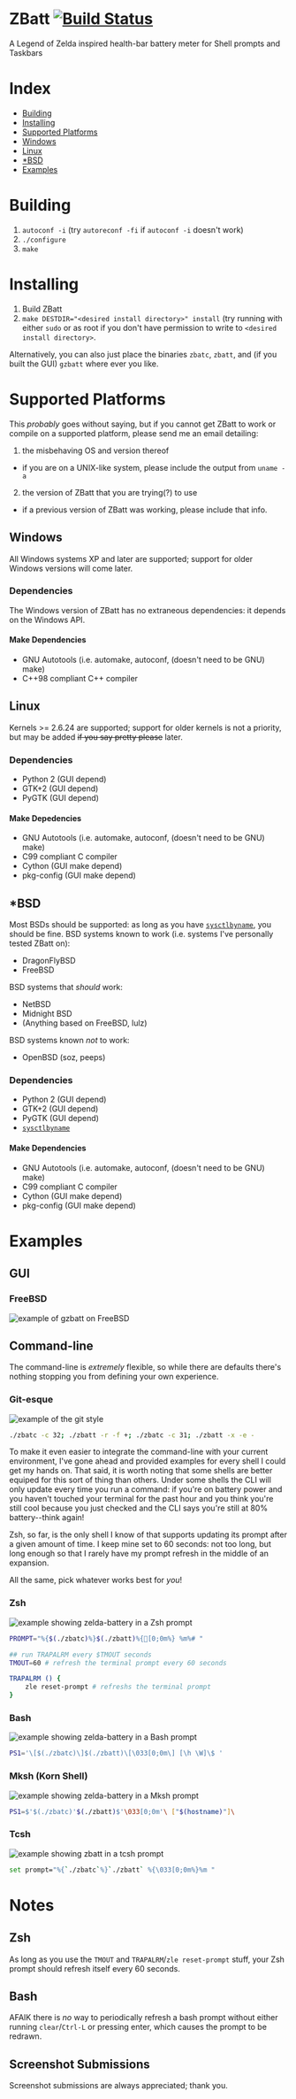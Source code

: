 ZBatt [![Build Status](https://travis-ci.org/amagura/zelda-battery.svg?branch=master)](https://travis-ci.org/amagura/zelda-battery)
=============

A Legend of Zelda inspired health-bar battery meter for Shell prompts and Taskbars

# Index
* [Building](https://github.com/amagura/zelda-battery#building)
* [Installing](https://github.com/amagura/zelda-battery#installing)
* [Supported Platforms](https://github.com/amagura/zelda-battery#supported-platforms)
 * [Windows](https://github.com/amagura/zelda-battery#windows)
 * [Linux](https://github.com/amagura/zelda-battery#linux)
 * [*BSD](https://github.com/amagura/zelda-battery#bsd)
* [Examples](https://github.com/amagura/zelda-battery#examples)


# Building
1. `autoconf -i` (try `autoreconf -fi` if `autoconf -i` doesn't work)
2. `./configure`
3. `make`



# Installing

1. Build ZBatt
2. `make DESTDIR="<desired install directory>" install` (try running with either `sudo` or as root if you don't have permission to write to `<desired install directory>`.

Alternatively, you can also just place the binaries `zbatc`, `zbatt`, and (if you built the GUI) `gzbatt` where ever you like.

# Supported Platforms

This _probably_ goes without saying, but if you cannot get ZBatt to work or compile on
a supported platform, please send me an email detailing:

1. the misbehaving OS and version thereof
  * if you are on a UNIX-like system, please include the output from `uname -a`
2. the version of ZBatt that you are trying(?) to use
  * if a previous version of ZBatt was working, please include that info.

## Windows

All Windows systems XP and later are supported; support for older Windows versions will come later.

### Dependencies

The Windows version of ZBatt has no extraneous dependencies: it depends on the Windows API.

#### Make Dependencies

* GNU Autotools (i.e. automake, autoconf, (doesn't need to be GNU) make)
* C++98 compliant C++ compiler

## Linux
Kernels >= 2.6.24 are supported; support for older kernels is not a priority, but may be added <s>if you say pretty please</s> later.

### Dependencies
* Python 2 (GUI depend)
* GTK+2 (GUI depend)
* PyGTK (GUI depend)

#### Make Depedencies
* GNU Autotools (i.e. automake, autoconf, (doesn't need to be GNU) make)
* C99 compliant C compiler
* Cython (GUI make depend)
* pkg-config (GUI make depend)

## *BSD
Most BSDs should be supported: as long as you have [`sysctlbyname`](http://www.daemon-systems.org/man/sysctlbyname.3.html), you should be fine.  BSD systems known to work (i.e. systems I've personally tested ZBatt on):

* DragonFlyBSD
* FreeBSD

BSD systems that _should_ work:
* NetBSD
* Midnight BSD
* (Anything based on FreeBSD, lulz)

BSD systems known _not_ to work:
* OpenBSD (soz, peeps)

### Dependencies

* Python 2 (GUI depend)
* GTK+2 (GUI depend)
* PyGTK (GUI depend)
* [`sysctlbyname`](http://www.daemon-systems.org/man/sysctlbyname.3.html)

#### Make Dependencies
* GNU Autotools (i.e. automake, autoconf, (doesn't need to be GNU) make)
* C99 compliant C compiler
* Cython (GUI make depend)
* pkg-config (GUI make depend)

# Examples

## GUI
### FreeBSD
![example of gzbatt on FreeBSD](/example/FreeBSD-small.png)

## Command-line

The command-line is _extremely_ flexible, so while there are defaults
there's nothing stopping you from defining your own experience.

### Git-esque
![example of the git style](/example/git.jpg)
```bash
./zbatc -c 32; ./zbatt -r -f +; ./zbatc -c 31; ./zbatt -x -e -
```

To make it even easier to integrate the command-line with your current
environment, I've gone ahead and provided examples for every shell
I could get my hands on.  That said, it is worth noting that some shells
are better equiped for this sort of thing than others.  Under some shells
the CLI will only update every time you run a command: if you're on battery power
and you haven't touched your terminal for the past hour and you think you're still
cool because you just checked and the CLI says you're still at 80% battery--think again!

Zsh, so far, is the only shell I know of that supports updating its prompt
after a given amount of time.  I keep mine set to 60 seconds: not too long, but long
enough so that I rarely have my prompt refresh in the middle of an expansion.

All the same, pick whatever works best for _you_!

### Zsh
![example showing zelda-battery in a Zsh prompt](/example/zsh.jpg)
```bash
PROMPT="%{$(./zbatc)%}$(./zbatt)%{[0;0m%} %m%# "

## run TRAPALRM every $TMOUT seconds
TMOUT=60 # refresh the terminal prompt every 60 seconds

TRAPALRM () {
    zle reset-prompt # refreshs the terminal prompt
}
```


### Bash
![example showing zelda-battery in a Bash prompt](/example/bash.jpg)
```bash
PS1='\[$(./zbatc)\]$(./zbatt)\[\033[0;0m\] [\h \W]\$ '
```

### Mksh (Korn Shell)
![example showing zelda-battery in a Mksh prompt](/example/mksh.jpg)
```bash
PS1=$'$(./zbatc)'$(./zbatt)$'\033[0;0m'\ ["$(hostname)"]\
```

### Tcsh
![example showing zbatt in a tcsh prompt](/example/tcsh.jpg)
```bash
set prompt="%{`./zbatc`%}`./zbatt` %{\033[0;0m%}%m "
```

# Notes

## Zsh
As long as you use the `TMOUT` and `TRAPALRM`/`zle reset-prompt` stuff, your Zsh prompt should refresh itself every 60 seconds.

## Bash
AFAIK there is _no_ way to periodically refresh a bash prompt without either running `clear`/`Ctrl-L` or pressing enter, which causes the prompt to be redrawn.

## Screenshot Submissions
Screenshot submissions are always appreciated; thank you.
